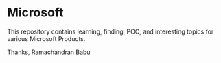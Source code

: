 # Microsoft

This repository contains learning, finding, POC, and interesting topics for various Microsoft Products.

Thanks,
Ramachandran Babu
